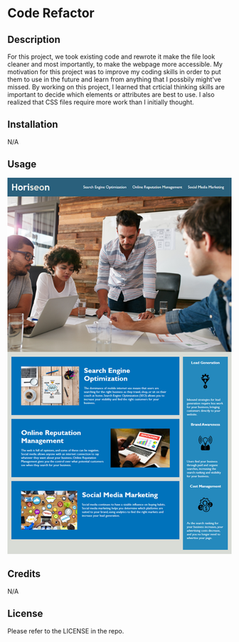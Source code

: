 # Code Refactor
## Description
For this project, we took existing code and rewrote it make the file look cleaner and most importantly, to make the webpage more accessible. My motivation for this project was to improve my coding skills in order to put them to use in the future and learn from anything that I possbily might've missed. By working on this project, I learned that crticial thinking skills are important to decide which elements or attributes are best to use. I also realized that CSS files require more work than I initially thought. 
## Installation
N/A
## Usage
![Demopage](assets/images/Demo%20page.png)
## Credits
N/A
## License
Please refer to the LICENSE in the repo.
